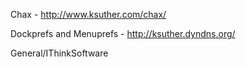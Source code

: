 


Chax - http://www.ksuther.com/chax/

Dockprefs and Menuprefs - http://ksuther.dyndns.org/

General/IThinkSoftware